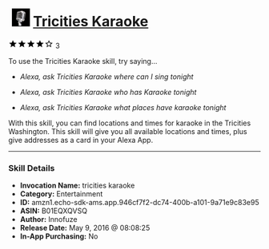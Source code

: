 # &nbsp;<img src="skill_icon" alt="Tricities Karaoke icon" width="36"> [Tricities Karaoke](http://alexa.amazon.com/#skills/amzn1.echo-sdk-ams.app.946cf7f2-dc74-400b-a101-9a71e9c83e95)
![4 stars](../../images/ic_star_black_18dp_1x.png)![4 stars](../../images/ic_star_black_18dp_1x.png)![4 stars](../../images/ic_star_black_18dp_1x.png)![4 stars](../../images/ic_star_black_18dp_1x.png)![4 stars](../../images/ic_star_border_black_18dp_1x.png) 3

To use the Tricities Karaoke skill, try saying...

* *Alexa, ask Tricities Karaoke where can I sing tonight*

* *Alexa, ask Tricities Karaoke who has Karaoke tonight*

* *Alexa, ask Tricities Karaoke what places have karaoke tonight*

With this skill, you can find locations and times for karaoke in the Tricities Washington. This skill will give you all available locations and times, plus give addresses as a card in your Alexa App.

***

### Skill Details

* **Invocation Name:** tricities karaoke
* **Category:** Entertainment
* **ID:** amzn1.echo-sdk-ams.app.946cf7f2-dc74-400b-a101-9a71e9c83e95
* **ASIN:** B01EQXQVSQ
* **Author:** Innofuze
* **Release Date:** May 9, 2016 @ 08:08:25
* **In-App Purchasing:** No
